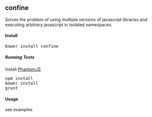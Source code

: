 confine
--

Solves the problem of using multiple versions of javascript libraries and executing arbitrary javascript in isolated namespaces.

#### Install

<pre>
bower install confine
</pre>

##### Running Tests

Install <a href="http://phantomjs.org/build.html" target="_blank">PhantomJS</a>

<pre>
npm install
bower install
grunt
</pre>

#### Usage

see examples

</table>
